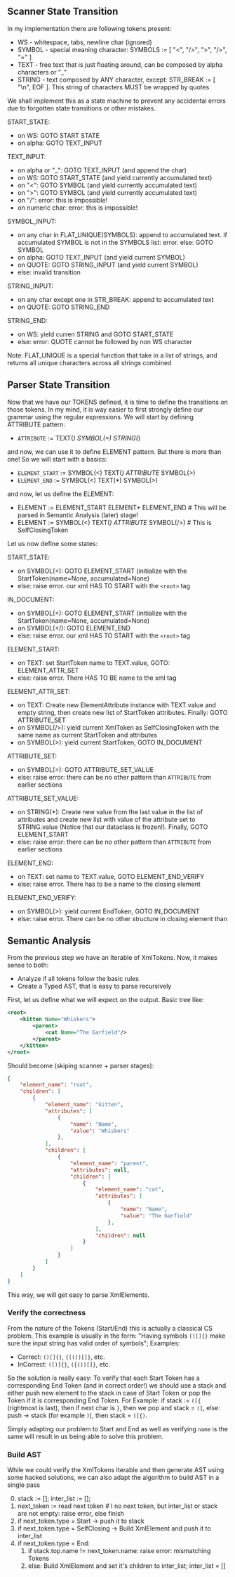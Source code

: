 ## Scanner State Transition

In my implementation there are following tokens present:

- WS - whitespace, tabs, newline char (ignored)
- SYMBOL - special meaning character: SYMBOLS := \[ "<", "/>", ">", "/>", "=" \]
- TEXT - free text that is just floating around, can be composed by alpha characters or "_"
- STRING - text composed by ANY character, except: STR_BREAK := \[ "\n", EOF \]. This string of characters MUST be wrapped by quotes

We shall implement this as a state machine to prevent any accidental errors due to forgotten state transitions or other
mistakes.

START_STATE:

- on WS: GOTO START STATE 
- on alpha: GOTO TEXT_INPUT

TEXT_INPUT:

- on alpha or "_": GOTO TEXT_INPUT (and append the char)
- on WS: GOTO START_STATE (and yield currently accumulated text)
- on "<": GOTO SYMBOL (and yield currently accumulated text)
- on ">": GOTO SYMBOL (and yield currently accumulated text)
- on "/": error: this is impossible!
- on numeric char: error: this is impossible!

SYMBOL_INPUT:

- on any char in FLAT_UNIQUE(SYMBOLS): append to accumulated text.
  if accumulated SYMBOL is not in the SYMBOLS list: error. else: GOTO SYMBOL
- on alpha: GOTO TEXT_INPUT (and yield current SYMBOL)
- on QUOTE: GOTO STRING_INPUT (and yield current SYMBOL)
- else: invalid transition

STRING_INPUT:

- on any char except one in STR_BREAK: append to accumulated text
- on QUOTE: GOTO STRING_END

STRING_END:

- on WS: yield curren STRING and GOTO START_STATE
- else: error: QUOTE cannot be followed by non WS character

Note: FLAT_UNIQUE is a special function that take in a list of strings, and
returns all unique characters across all strings combined


## Parser State Transition

Now that we have our TOKENS defined, it is time to define the transitions on those tokens.
In my mind, it is way easier to first strongly define our grammar using the regular expressions.
We will start by defining ATTRIBUTE pattern:

- `ATTRIBUTE` := TEXT(*) SYMBOL(=) STRING(*)

and now, we can use it to define ELEMENT pattern. But there is more than one! So we will start with a basics:

- `ELEMENT_START` := SYMBOL(<) TEXT(*) ATTRIBUTE* SYMBOL(>)
- `ELEMENT_END` := SYMBOL(<) TEXT(*) SYMBOL(>)

and now, let us define the ELEMENT:

- ELEMENT := ELEMENT_START ELEMENT* ELEMENT_END      # This will be parsed in Semantic Analysis (later) stage!
- ELEMENT := SYMBOL(<) TEXT(*) ATTRIBUTE* SYMBOL(/>) # This is SelfClosingToken

Let us now define some states:

START_STATE:

- on SYMBOL(<): GOTO ELEMENT_START (initialize with the StartToken(name=None, accumulated=None)
- else: raise error. our xml HAS TO START with the `<root>` tag

IN_DOCUMENT:

- on SYMBOL(<): GOTO ELEMENT_START (initialize with the StartToken(name=None, accumulated=None)
- on SYMBOL(</): GOTO ELEMENT_END 
- else: raise error. our xml HAS TO START with the `<root>` tag

ELEMENT_START:

- on TEXT: set StartToken name to TEXT.value, GOTO: ELEMENT_ATTR_SET
- else: raise error. There HAS TO BE name to the xml tag

ELEMENT_ATTR_SET:

- on TEXT: Create new ElementAttribute instance with TEXT.value and empty
  string, then create new list of StartToken attributes.
  Finally: GOTO ATTRIBUTE_SET
- on SYMBOL(/>): yield current XmlToken as SelfClosingToken with the same name
  as current StartToken and attributes
- on SYMBOL(>): yield current StartToken, GOTO IN_DOCUMENT

ATTRIBUTE_SET:

- on SYMBOL(=): GOTO ATTRIBUTE_SET_VALUE
- else: raise error: there can be no other pattern than `ATTRIBUTE` from earlier sections

ATTRIBUTE_SET_VALUE:

- on STRING(*): Create new value from the last value in the list of attributes
  and create new list with value of the attribute set to STRING.value (Notice
  that our dataclass is frozen!). Finally, GOTO ELEMENT_START
- else: raise error: there can be no other pattern than `ATTRIBUTE` from earlier sections

ELEMENT_END:

- on TEXT: set name to TEXT.value, GOTO ELEMENT_END_VERIFY
- else: raise error. There has to be a name to the closing element

ELEMENT_END_VERIFY:

- on SYMBOL(>): yield current EndToken, GOTO IN_DOCUMENT
- else: raise error. There can be no other structure in closing element than 

## Semantic Analysis

From the previous step we have an Iterable of XmlTokens.
Now, it makes sense to both:

- Analyze if all tokens follow the basic rules
- Create a Typed AST, that is easy to parse recursively

First, let us define what we will expect on the output. Basic tree like:

```xml 
<root>
    <kitten Name="Whiskers">
        <parent>
            <cat Name="The Garfield"/>
        </parent>
    </kitten>
</root>
```

Should become (skiping scanner + parser stages):

```json
{
    "element_name": "root",
    "children": [
        {
            "element_name": "kitten",
            "attributes": [
                {
                    "name": "Name",
                    "value": "Whiskers"
                },
            ],
            "children": [
                {
                    "element_name": "parent",
                    "attributes": null,
                    "children": [
                        {
                            "element_name": "cat",
                            "attributes": [
                                {
                                    "name": "Name",
                                    "value": "The Garfield"
                                },
                            ],
                            "children": null
                        }
                    ]
                }
            ]
        }
    ]
}
```

This way, we will get easy to parse XmlElements.

### Verify the correctness

From the nature of the Tokens (Start/End) this is actually a classical CS
problem. This example is usually in the form: "Having symbols `()[]{}` make
sure the input string has valid order of symbols"; Examples:

- Correct: `()[]{}`, `{(())[]}`, etc.
- InCorrect: `([)]{}`, `({())[]}`, etc.

So the solution is really easy: To verify that each Start Token has a
corresponding End Token (and in correct order!) we should use a stack and
either push new element to the stack in case of Start Token or pop the Token if
it is corresponding End Token. For Example: if stack := `([{` (rightmost is
last), then if next char is `}`, then we pop and stack = `([`, else: push ->
stack (for example `)`), then stack = `([{)`.

Simply adapting our problem to Start and End as well as verifying `name` is the
same will result in us being able to solve this problem.

### Build AST

While we could verify the XmlTokens Iterable and then generate AST using some
hacked solutions, we can also adapt the algorithm to build AST in a single pass

0. stack := []; inter_list := [];
1. next_token := read next token  # I no next token, but inter_list or stack
   are not empty: raise error, else finish
2. if next_token.type = Start -> push it to stack 
3. if next_token.type = SelfClosing -> Build XmlElement and push it to inter_list
4. if next_token.type = End:
    1. if stack.top.name != next_token.name: raise error: mismatching Tokens
    2. else: Build XmlElement and set it's children to inter_list; inter_list = []

